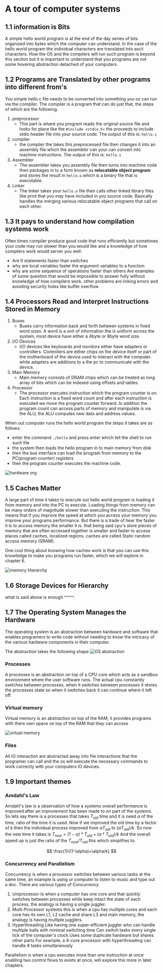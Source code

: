 # A tour of computer systems

## 1.1 information is Bits

A simple hello world program is at the end of the day series of bits organized into bytes which the computer can understand. In the case of the hello world program the individual characters are translated into ascii characters. How the OS and the compilers will run such program is beyond this section but it is important to understand that you programs are not some hovering abstraction detached of your computers.

## 1.2 Programs are Translated by other programs into different from's

You simple hello.c file needs to be converted into something you os can run via the compiler. The compiler is a program that can do just that, the steps of which are the following.

1. preprocessor
   - This part is where you program reads the original source file and looks for place like the `#include <stdio.h>` the proceeds to include stdio header file into your source code. The output of this is: `hello.i`
2. compiler
   - the compiler the takes this preprocessed file then changes it into an assembly file which the assembler can your can convert into machine instructions. The output of this is: `hello.s`
3. Assembler
   - The assembler takes you assembly file then turns into machine code then packages in to a form known as **relocatable object program** and stores the result in `hello.o` which is a binary file that is executable.
4. Linker
   - The linker takes your `hello.o` file then calls other linked library files like print that you may have included in you source code. Basically handles the merging various relocatable object programs that call on each other.

## 1.3 It pays to understand how compilation systems work

Often times compiler produce good code that runs efficiently but sometimes your code may run slower than you would like and a knowledge of how compilers work would server you well.

- Are if statements faster than switches
- why are local variables faster the argument variables to a function
- why are some sequence of operations faster than others
  Are examples of some question that would be impossible to answer fully without knowledge of how compilers work.
  other problems are linking errors and avoiding security holes like buffer overflow.

## 1.4 Processors Read and Interpret Instructions Stored in Memory

1. Buses
   - Buses carry information back and forth between systems in fixed word sizes. A word is a unit of information the is uniform across the system, most device have either a 4byte or 8byte word size.
2. I/O Devices
   - I/O devices like keyboards and monitors either have adapters or controllers. Controllers are either chips on the device itself or part of the motherboard of the device used to interact with the computer. while adapters are additions to a the pc to communicate with the device.
3. Main Memory
   - Main memory consists of DRAM chips which can be treated as long array of bits which can be indexed using offsets and tables.
4. Processor
   - The processor executes instruction which the program counter is on. Each instruction is a fixed word count and after each instruction is executed we move the program counter forward. In addition the program count can access parts of memory and manipulate is via the ALU, the ALU computes new data and address values.

When out computer runs the hello world program the steps it takes are as follows:

- enter the command `./hello` and press enter which tell the shell to run such file
- the system then loads the hello program in to main memory from disk
- then the bus interface can load the program from memory to the PC(program counter) registers
- then the program counter executes the machine code.

![hardware org](img/hardwareorf.png)

## 1.5 Caches Matter

A large part of time it takes to execute out hello world program is loading it from memory and into the PC to execute. Loading things from memory can be many orders of magnitude slower than executing the instruction. This means that if you improve the speed at which you access your memory you improve your programs performance. But there is a trade of hear the faster it is to access memory the smaller it is. that being said cpu's store pieces of memory that are often accessed together is smaller and faster to access places called caches, localized regions. caches are called Static random access memory (SRAM).

One cool thing about knowing how caches work is that you can use this knowledge to make you programs run faster, which we will explore in chapter 6.

![memory Hierarchy](img/memoryHierarchy.png)

## 1.6 Storage Devices for Hierarchy

what is said above is enough ^^^^^.

## 1.7 The Operating System Manages the Hardware

The operating system is an abstraction between hardware and software
that enables programers to write code without needing to know the intricacy of the various hardware components in their computer.

The abstraction takes the following shape
![OS abstraction](img/osabs.png)

### Processes

A processes is an abstraction on top of a CPU core which acts as a sandbox environment where the user software runs. The actual cpu constantly switches between processes, when it switches between processes it stores the processes state so when it switches back it can continue where it left off.

### Virtual memory

Virtual memory is an abstraction on top of the RAM, it provides programs with there own space on top of the RAM that they can access

![virtual memory](img/virtualmem.png)

### Files

All IO interaction are abstracted away into file interactions that the programer can call and the os will execute the necessary commands to work correctly with your computers IO devices.

## 1.9 Important themes

### Amdahl's Law

Amdahl's law is a observation of how a systems overall performance is improved after an improvement has been made to on part of the systems.
So lets say there is a processes that takes $T_{old}$ time and it is need $\alpha$ of the time, ratio of the time it is used. Now if we improved the old time by a factor of $k$ then the individual process improved from $\alpha T_{old}$ to $(\alpha T_{old})/k$.
So now the new time it takes is $T_{new} = (1-\alpha)*T_{old} +(\alpha*T_{old})/k$
And the overall speed up is just the ratio of the $T_{new}/T_{old}$ this which simplifies to:

$$
\frac{1}{(1-\alpha)+\alpha/k}
$$

### Concurrency and Parallelism

Concurrency is when a processor switches between various tasks at the same time, an example is using ur computer to listen to music and type out a doc. There are various types of Concurrency

1. Uniprocessor
   Is when a computer has one core and that quickly switches between processes while keep intact the state of each process, the analogy is having a single juggler.
2. Multi-Processor systems
   this is when a cpu has multiple cores and each core has its own L1, L2 cache and share L3 and main memory, the analogy is having multiple jugglers.
3. Hyperthreading
   Like having one super-efficient juggler who can handle multiple balls with minimal switching time
   Can switch tasks every single tick of the computer's clock
   Uses some duplicate hardware but shares other parts
   For example, a 4-core processor with hyperthreading can handle 8 tasks simultaneously

Parallelism is when a cpu executes more than one instruction at once enabling two control flows to exists at once, will explore this more in later chapters.
